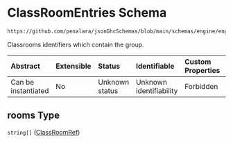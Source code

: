 # ClassRoomEntries Schema

```txt
https://github.com/penalara/jsonGhcSchemas/blob/main/schemas/engine/engineSpecification.schema.json#/properties/classRoomsSets/items/properties/rooms
```

Classrooms identifiers which contain the group.

| Abstract            | Extensible | Status         | Identifiable            | Custom Properties | Additional Properties | Access Restrictions | Defined In                                                                                               |
| :------------------ | :--------- | :------------- | :---------------------- | :---------------- | :-------------------- | :------------------ | :------------------------------------------------------------------------------------------------------- |
| Can be instantiated | No         | Unknown status | Unknown identifiability | Forbidden         | Allowed               | none                | [engineSpecification.schema.json\*](../../../out/engineSpecification.schema.json "open original schema") |

## rooms Type

`string[]` ([ClassRoomRef](enginespecification-properties-classroomssets-classroomset-properties-classroomentries-classroomref.md))
